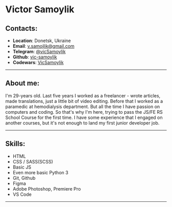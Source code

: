 # Victor Samoylik

## Contacts:

- **Location**: Donetsk, Ukraine
- **Email**: v.samojlik@gmail.com
- **Telegram**: [@vicSamoylik](https://t.me/vicSamoylik)
- **Github**: [vic-samoylik](https://github.com/vic-samoylik)
- **Codewars**: [VicSamoylik](https://www.codewars.com/users/VicSamoylik)

---

## About me:

I'm 29-years old. Last five years I worked as a freelancer - wrote articles, made translations, just a little bit of video editing. Before that I worked as a paramedic at hemodialysis department. But all the time I have passion on computers and coding. So that's why I'm here, trying to pass the JS/FE RS School Course for the first time. I have some experience that I engaged on another courses, but it's not enough to land my first junior developer job.

---

## Skills:

- HTML
- CSS / SASS(SCSS)
- Basic JS
- Even more basic Python 3
- Git, Github
- Figma
- Adobe Photoshop, Premiere Pro
- VS Code

---
